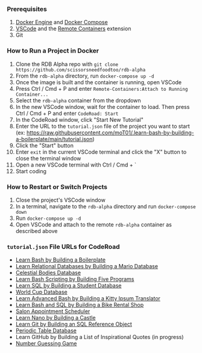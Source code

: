 ### Prerequisites

1. [Docker Engine](https://docs.docker.com/engine/) and [Docker Compose](https://docs.docker.com/compose/)
1. [VSCode](https://code.visualstudio.com/download) and the [Remote Containers](https://marketplace.visualstudio.com/items?itemName=ms-vscode-remote.remote-containers) extension
1. Git

### How to Run a Project in Docker

1. Clone the RDB Alpha repo with `git clone https://github.com/scissorsneedfoodtoo/rdb-alpha`
1. From the `rdb-alpha` directory, run `docker-compose up -d`
1. Once the image is built and the container is running, open VSCode
1. Press Ctrl / Cmd + P and enter `Remote-Containers:Attach to Running Container...`
1. Select the `rdb-alpha` container from the dropdown
1. In the new VSCode window, wait for the container to load. Then press Ctrl / Cmd + P and enter `CodeRoad: Start`
1. In the CodeRoad window, click "Start New Tutorial"
1. Enter the URL to the `tutorial.json` file of the project you want to start (ex: https://raw.githubusercontent.com/moT01/.learn-bash-by-building-a-boilerplate/main/tutorial.json)
1. Click the "Start" button
1. Enter `exit` in the current VSCode terminal and click the "X" button to close the terminal window
1. Open a new VSCode terminal with Ctrl / Cmd + `
1. Start coding

### How to Restart or Switch Projects

1. Close the project's VSCode window
1. In a terminal, navigate to the `rdb-alpha` directory and run `docker-compose down`
1. Run `docker-compose up -d`
1. Open VSCode and attach to the remote `rdb-alpha` container as described above

### `tutorial.json` File URLs for CodeRoad

- [Learn Bash by Building a Boilerplate](https://raw.githubusercontent.com/moT01/.learn-bash-by-building-a-boilerplate/main/tutorial.json)
- [Learn Relational Databases by Building a Mario Database](https://raw.githubusercontent.com/moT01/learn-relational-databases-by-building-a-mario-database/main/tutorial.json)
- [Celestial Bodies Database](https://raw.githubusercontent.com/moT01/.celestial-bodies-database/main/tutorial.json)
- [Learn Bash Scripting by Building Five Programs](https://raw.githubusercontent.com/moT01/.learn-bash-scripting-by-building-five-programs/main/tutorial.json)
- [Learn SQL by Building a Student Database](https://raw.githubusercontent.com/moT01/.learn-sql-by-building-a-student-database/main/tutorial.json)
- [World Cup Database](https://raw.githubusercontent.com/moT01/.world-cup-database/main/tutorial.json)
- [Learn Advanced Bash by Building a Kitty Ipsum Translator](https://raw.githubusercontent.com/moT01/.learn-advanced-bash-by-building-a-kitty-ipsum-translator/main/tutorial.json)
- [Learn Bash and SQL by Building a Bike Rental Shop](https://raw.githubusercontent.com/moT01/.learn-bash-and-sql-by-building-a-bike-rental-shop/main/tutorial.json)
- [Salon Appointment Scheduler](https://raw.githubusercontent.com/moT01/.salon-appointment-scheduler/main/tutorial.json)
- [Learn Nano by Building a Castle](https://raw.githubusercontent.com/moT01/.learn-nano-by-building-a-castle/main/tutorial.json)
- [Learn Git by Building an SQL Reference Object](https://raw.githubusercontent.com/moT01/.learn-git-by-building-an-sql-reference-object/main/tutorial.json)
- [Periodic Table Database](https://raw.githubusercontent.com/moT01/.periodic-table-database/main/tutorial.json)
- Learn GitHub by Building a List of Inspirational Quotes (in progress)
- [Number Guessing Game](https://raw.githubusercontent.com/moT01/.number-guessing-game/main/tutorial.json)
